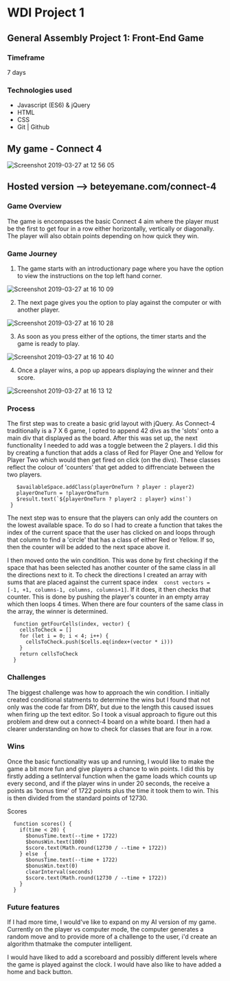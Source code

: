 # WDI Project 1

## General Assembly Project 1: Front-End Game

### Timeframe
7 days

### Technologies used
* Javascript (ES6) & jQuery
* HTML
* CSS
* Git | Github

## My game - Connect 4

![Screenshot 2019-03-27 at 12 56 05](https://user-images.githubusercontent.com/44004811/55077560-fefc3e00-508f-11e9-84eb-c16cebfc8e90.png)

## Hosted version --> beteyemane.com/connect-4

### Game Overview
The game is encompasses the basic Connect 4 aim where the player must be the first to get four in a row either horizontally, vertically or diagonally. The player will also obtain points depending on how quick they win.

### Game Journey
1. The game starts with an introductionary page where you have the option to view the instructions on the top left hand corner.

![Screenshot 2019-03-27 at 16 10 09](https://user-images.githubusercontent.com/44004811/55092898-53f97d80-50ab-11e9-9e0d-741feaf2861e.png)

2. The next page gives you the option to play against the computer or with another player.

![Screenshot 2019-03-27 at 16 10 28](https://user-images.githubusercontent.com/44004811/55092903-565bd780-50ab-11e9-988b-a2289d19c8be.png)

3. As soon as you press either of the options, the timer starts and the game is ready to play.

![Screenshot 2019-03-27 at 16 10 40](https://user-images.githubusercontent.com/44004811/55092906-58259b00-50ab-11e9-8d90-146aeb3d80dd.png)

4. Once a player wins, a pop up appears displaying the winner and their score.

![Screenshot 2019-03-27 at 16 13 12](https://user-images.githubusercontent.com/44004811/55092911-59ef5e80-50ab-11e9-921a-ddb84f9b0e4f.png)

### Process
The first step was to create a basic grid layout with jQuery. As Connect-4 traditionally is a 7 X 6 game, I opted to append 42 divs as the 'slots' onto a main div that displayed as the board. After this was set up, the next functionality I needed to add was a toggle between the 2 players. I did this by creating a function that adds a class of Red for Player One and Yellow for Player Two which would then get fired on click (on the divs). These classes reflect the colour of 'counters' that get added to diffrenciate between the two players.
 
 ```  function twoPlayer() {
    $availableSpace.addClass(playerOneTurn ? player : player2)
    playerOneTurn = !playerOneTurn
    $result.text(`${playerOneTurn ? player2 : player} wins!`)
  }
 ```
The next step was to ensure that the players can only add the counters on the lowest available space. To do so I had to create a function that takes the index of the current space that the user has clicked on and loops through that column to find a 'circle' that has a class of either Red or Yellow. If so, then the counter will be added to the next space above it.

I then moved onto the win condition. This was done by first checking if the space that has been selected has another counter of the same class in all the directions next to it. To check the directions I created an array with sums that are placed against the current space index```  const vectors = [-1, +1, columns-1, columns, columns+1]```. If it does, it then checks that counter. This is done by pushing the player's counter in an empty array which then loops 4 times. When there are four counters of the same class in the array, the winner is determined.

```
  function getFourCells(index, vector) {
    cellsToCheck = []
    for (let i = 0; i < 4; i++) {
      cellsToCheck.push($cells.eq(index+(vector * i)))
    }
    return cellsToCheck
  }
 ```

### Challenges 

The biggest challenge was how to approach the win condition. I initially created conditional statments to determine the wins but I found that not only was the code far from DRY, but due to the length this caused issues when firing up the text editor. So I took a visual approach to figure out this problem and drew out a connect-4 board on a white board. I then had a clearer understanding on how to check for classes that are four in a row.

### Wins

Once the basic functionality was up and running, I would like to make the game a bit more fun and give players a chance to win points. I did this by firstly adding a setInterval function when the game loads which counts up every second, and if the player wins in under 20 seconds, the receive a points as 'bonus time' of 1722 points plus the time it took them to win. This is then divided from the standard points of 12730.

Scores
```
  function scores() {
    if(time < 20) {
      $bonusTime.text(--time + 1722)
      $bonusWin.text(1000)
      $score.text(Math.round(12730 / --time + 1722))
    } else  {
      $bonusTime.text(--time + 1722)
      $bonusWin.text(0)
      clearInterval(seconds)
      $score.text(Math.round(12730 / --time + 1722))
    }
  }
 ```

### Future features
If I had more time, I would've like to expand on my AI version of my game. Currently on the player vs computer mode, the computer generates a random move and to provide more of a challenge to the user, i'd create an algorithm thatmake the computer intelligent. 

I would have liked to add a scoreboard and possibly different levels where the game is played against the clock. I would have also like to have added a home and back button.

